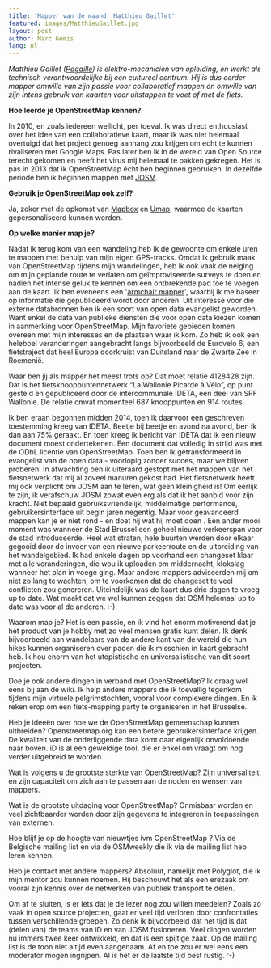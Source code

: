 ```yaml
---
title: 'Mapper van de maand: Matthieu Gaillet'
featured: images/MatthieuGaillet.jpg
layout: post
author: Marc Gemis
lang: nl
---
```


_Matthieu Gaillet ([Pagaille](https://www.openstreetmap.org/user/Pagaille)) is elektro-mecanicien van opleiding, en werkt als technisch verantwoordelijke bij een cultureel centrum. Hij is dus eerder mapper omwille van zijn passie voor collaboratief mappen en omwille van zijn intens gebruik van kaarten voor uitstappen te voet of met de fiets._

**Hoe leerde je OpenStreetMap kennen?**

In 2010, en zoals iedereen wellicht, per toeval. Ik was direct enthousiast over het idee van een collaboratieve kaart, maar ik was niet helemaal overtuigd dat het project genoeg aanhang zou krijgen om echt te kunnen rivaliseren met Google Maps. Pas later ben ik in de wereld van Open Source terecht gekomen en heeft het virus mij helemaal te pakken gekregen. Het is pas in 2013 dat ik OpenStreetMap écht ben beginnen gebruiken. In dezelfde periode ben ik beginnen mappen met [JOSM](http://josm.openstreetmap.de/).

**Gebruik je OpenStreetMap ook zelf?**

Ja, zeker met de opkomst van [Mapbox](https://www.mapbox.com/) en [Umap](http://umap.openstreetmap.fr/), waarmee de kaarten gepersonaliseerd kunnen worden.

**Op welke manier map je?**

Nadat ik terug kom van een wandeling heb ik de gewoonte om enkele uren te mappen met behulp van mijn eigen GPS-tracks. Omdat ik gebruik maak van OpenStreetMap tijdens mijn wandelingen, heb ik ook vaak de neiging om mijn geplande route te verlaten om geïmproviseerde surveys te doen en nadien het intense geluk te kennen om een ontbrekende pad toe te voegen aan de kaart. 
Ik ben eveneens een '[armchair mapper](http://wiki.openstreetmap.org/wiki/Armchair_mapping)', waarbij ik me baseer op informatie die gepubliceerd wordt door anderen. Uit interesse voor die externe databronnen ben ik een soort van open data evangelist geworden. Want enkel de data van publieke diensten die voor open data kiezen komen in aanmerking voor OpenStreetMap. 
Mijn favoriete gebieden komen overeen met mijn interesses en de plaatsen waar ik kom. Zo heb ik ook een heleboel veranderingen aangebracht langs bijvoorbeeld de Eurovelo 6, een fietstraject dat heel Europa doorkruist van Duitsland naar de Zwarte Zee in Roemenië.

Waar ben jij als mapper het meest trots op?
Dat moet relatie 4128428 zijn.  Dat is het fietsknooppuntennetwerk “La Wallonie Picarde à Vélo”, op punt gesteld en gepubliceerd door de intercommunale  IDETA, een deel van SPF Wallonie. De relatie omvat momenteel 687 knooppunten en 914 routes. 

Ik ben eraan begonnen midden 2014, toen ik daarvoor een geschreven toestemming kreeg van IDETA. Beetje bij beetje en avond na avond, ben ik dan aan 75% geraakt. En toen kreeg ik bericht van IDETA dat ik een nieuw document moest ondertekenen. Een document dat volledig in strijd was met de ODbL licentie van OpenStreetMap.
Toen ben ik  getransformeerd in evangelist van de open data - voorlopig zonder succes, maar we blijven proberen! In afwachting ben ik uiteraard gestopt met het mappen van het fietsnetwerk dat mij al zoveel manuren gekost had.
Het fietsnetwerk heeft mij ook verplicht om JOSM aan te leren, wat geen kleinigheid is! Om eerlijk te zijn, ik verafschuw JOSM zowat even erg als dat ik het aanbid voor zijn kracht. Niet bepaald gebruiksvriendelijk, middelmatige performance, gebruikersinterface uit begin jaren negentig. Maar voor geavanceerd mappen kan je er niet rond - en doet hij wat hij moet doen .
Een ander mooi moment was wanneer de Stad Brussel een geheel nieuwe verkeerspan voor de stad introduceerde. Heel wat straten, hele buurten werden door elkaar gegooid door de invoer van een nieuwe parkeerroute en de uitbreiding van het wandelgebied. Ik had enkele dagen op voorhand een changeset klaar met alle veranderingen, die wou ik uploaden om middernacht, klokslag wanneer het plan in voege ging.  Maar andere mappers adviseerden mij om niet zo lang te wachten, om te voorkomen dat de changeset te veel conflicten zou genereren. Uiteindelijk was de kaart dus drie dagen te vroeg up to date. Wat maakt dat we wel kunnen zeggen dat OSM  helemaal up to date was voor al de anderen. :-)

Waarom map je? 
Het is een passie, en ik vind het enorm motiverend dat je het product van je hobby met zo veel mensen gratis kunt delen. Ik denk bijvoorbeeld aan wandelaars van de andere kant van de wereld die hun hikes kunnen organiseren over paden die ik misschien in kaart gebracht heb. Ik hou enorm van het utopistische en universalistische van dit soort projecten.

Doe je ook andere dingen in verband met OpenStreetMap?
Ik draag wel eens bij aan de wiki. Ik help andere mappers die ik toevallig tegenkom tijdens mijn virtuele pelgrimstochten, vooral voor complexere dingen. En ik reken erop om een fiets-mapping party te organiseren in het Brusselse. 

Heb je ideeën over hoe we de OpenStreetMap gemeenschap kunnen uitbreiden?
Openstreetmap.org kan een betere gebruikersinterface krijgen. De kwaliteit van de onderliggende data komt daar eigenlijk onvoldoende naar boven.
iD  is al een geweldige tool, die er enkel om vraagt om nog verder uitgebreid te worden.

Wat is volgens u de grootste sterkte van OpenStreetMap?
Zijn universaliteit, en zijn capaciteit om zich aan te passen aan de noden en wensen van mappers.

Wat is de grootste uitdaging voor OpenStreetMap?
Onmisbaar worden en veel zichtbaarder worden door zijn gegevens te integreren in toepassingen van externen. 

Hoe blijf je op de hoogte van nieuwtjes ivm OpenStreetMap ?
Via de Belgische  mailing list en via de OSMweekly die ik via de mailing list heb leren kennen.
 
Heb je contact met andere mappers?
Absoluut, namelijk met Polyglot, die ik mijn mentor zou kunnen noemen. Hij beschouwt het als een erezaak om vooral zijn kennis over de netwerken van publiek transport te delen. 

Om af te sluiten, is er iets dat je de lezer nog zou willen meedelen?
Zoals zo vaak in open source projecten, gaat er veel tijd verloren door confrontaties tussen verschillende groepen. Zo denk ik bijvoorbeeld dat het tijd is dat (delen van) de teams van iD en van JOSM fusioneren. Veel dingen worden nu immers twee keer ontwikkeld, en dat is een spijtige zaak.
Op de mailing list is de toon niet altijd even aangenaam. Af en toe zou er wel eens een moderator mogen ingrijpen. Al is het er de laatste tijd best rustig. :-)
